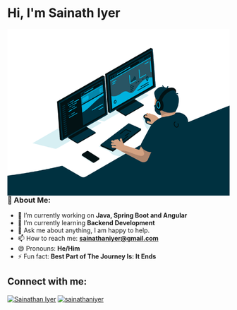 <h1 align="left">Hi, I'm Sainath Iyer</h1>

<img align="right" alt="GIF" src="https://github.com/sainathiyer/sainathiyer/blob/main/code.gif?raw=true"/>

### 🤵 About Me:
- 🔭 I’m currently working on **Java, Spring Boot and Angular**
- 🌱 I’m currently learning **Backend Development**
- 💬 Ask me about anything, I am happy to help.
- 📫 How to reach me: **sainathaniyer@gmail.com**
- 😄 Pronouns: **He/Him**
- ⚡ Fun fact: **Best Part of The Journey Is: It Ends**

<h2 align="left">Connect with me:</h2>
<p align="left">
  <a href="https://linkedin.com/in/sainathan-iyer-41b97b26" target="blank"><img align="center"
      src="https://raw.githubusercontent.com/rahuldkjain/github-profile-readme-generator/master/src/images/icons/Social/linked-in-alt.svg"
      alt="Sainathan Iyer" height="40" width="50" /></a>
  <a href="https://www.hackerrank.com/sainathaniyer" target="blank"><img align="center"
      src="https://raw.githubusercontent.com/rahuldkjain/github-profile-readme-generator/master/src/images/icons/Social/hackerrank.svg"
      alt="sainathaniyer" height="40" width="50" /></a>
</p>

